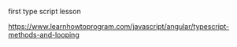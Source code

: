 first type script lesson

https://www.learnhowtoprogram.com/javascript/angular/typescript-methods-and-looping